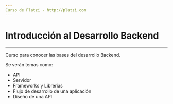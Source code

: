 ```yaml
---
Curso de Platzi - http://platzi.com
---
```


# Introducción al Desarrollo Backend

---

Curso para conocer las bases del desarrollo Backend.

Se verán temas como:

- API
- Servidor
- Frameworks y Librerías
- Flujo de desarrollo de una aplicación
- Diseño de una API

